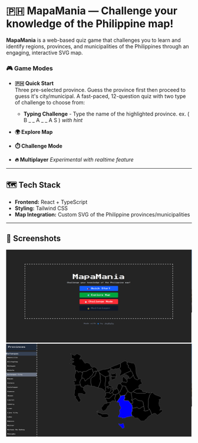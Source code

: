 # 🇵🇭 MapaMania — Challenge your knowledge of the Philippine map!

**MapaMania** is a web-based quiz game that challenges you to learn and identify regions, provinces, and municipalities of the Philippines through an engaging, interactive SVG map.

### 🎮 Game Modes

- **🇵🇭 Quick Start**  
  Three pre-selected province. Guess the province first then proceed to guess it's city/municipal.
  A fast-paced, 12-question quiz with two type of challenge to choose from:

  - **Typing Challenge** - Type the name of the highlighted province. ex. ( B _ _ A _ _ A S ) <i>with hint</i>

- **🌍 Explore Map**  
- **⏱️ Challenge Mode**  
- **🔥 Multiplayer** *Experimental with realtime feature*  

---

## 🗺️ Tech Stack

- **Frontend:** React + TypeScript  
- **Styling:** Tailwind CSS  
- **Map Integration:** Custom SVG of the Philippine provinces/municipalities  

---

## 📸 Screenshots

![alt text](image.png)
![alt text](image-5.png)